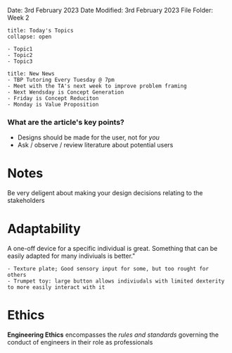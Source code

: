 Date: 3rd February 2023
Date Modified: 3rd February 2023
File Folder: Week 2

```ad-abstract
title: Today's Topics
collapse: open

- Topic1
- Topic2
- Topic3

```

```ad-note
title: New News
- TBP Tutoring Every Tuesday @ 7pm
- Meet with the TA's next week to improve problem framing
- Next Wendsday is Concept Generation
- Friday is Concept Reduciton
- Monday is Value Proposition
```

### What are the article's key points?

- Designs should be made for the user, not for *you*
- Ask / observe / review literature about potential users

# Notes

Be very deligent about making your design decisions relating to the stakeholders

# Adaptability

A one-off device for a specific individual is great. Something that can be easily adapted for many indiviuals is better."

```ad-example
- Texture plate; Good sensory input for some, but too rought for others
- Trumpet toy: large button allows indiviudals with limited dexterity to more easily interact with it
```

# Ethics

**Engineering Ethics** encompasses the *rules and standards* governing the conduct of engineers in their role as professionals












